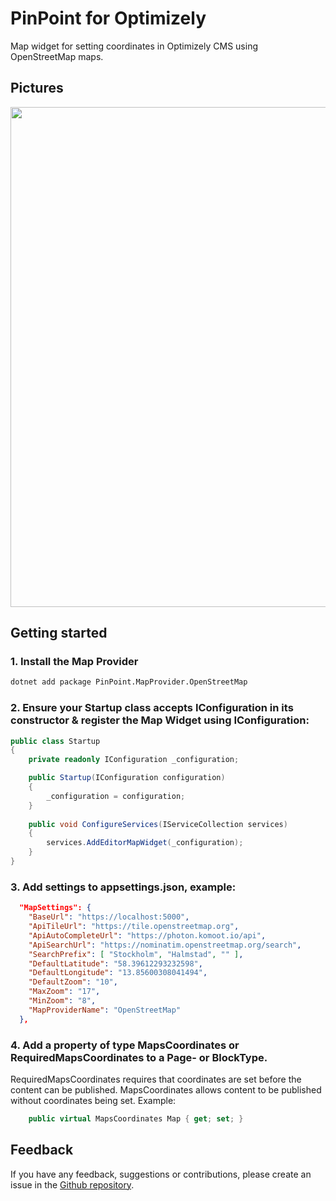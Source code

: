 # PinPoint for Optimizely
Map widget for setting coordinates in Optimizely CMS using OpenStreetMap maps.

## Pictures
<img src="https://raw.githubusercontent.com/preciofishbone/Optimizely-PinPoint/refs/heads/main/Pictures/Rosenhaga-osm-bild2.png" width="800">

## Getting started

### 1. Install the Map Provider

```bash
dotnet add package PinPoint.MapProvider.OpenStreetMap
```

### 2. Ensure your Startup class accepts IConfiguration in its constructor & register the Map Widget using IConfiguration:
```csharp
public class Startup
{
    private readonly IConfiguration _configuration;

    public Startup(IConfiguration configuration)
    {
        _configuration = configuration;
    }
	
    public void ConfigureServices(IServiceCollection services)
    {
        services.AddEditorMapWidget(_configuration);
    }
}
```

### 3. Add settings to appsettings.json, example:
```json
  "MapSettings": {
    "BaseUrl": "https://localhost:5000",
    "ApiTileUrl": "https://tile.openstreetmap.org",
    "ApiAutoCompleteUrl": "https://photon.komoot.io/api",
    "ApiSearchUrl": "https://nominatim.openstreetmap.org/search",
    "SearchPrefix": [ "Stockholm", "Halmstad", "" ],
    "DefaultLatitude": "58.39612293232598",
    "DefaultLongitude": "13.85600308041494",
    "DefaultZoom": "10",
    "MaxZoom": "17",
    "MinZoom": "8",
    "MapProviderName": "OpenStreetMap"
  },
```

### 4. Add a property of type MapsCoordinates or RequiredMapsCoordinates to a Page- or BlockType.
RequiredMapsCoordinates requires that coordinates are set before the content can be published. 
MapsCoordinates allows content to be published without coordinates being set. Example:
```csharp    
    public virtual MapsCoordinates Map { get; set; }
```

## Feedback
If you have any feedback, suggestions or contributions, please create an issue in the [Github repository](https://github.com/preciofishbone/Optimizely-PinPoint).
